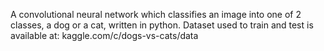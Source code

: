 A convolutional neural network which classifies an image into one of 2 classes, a dog or a cat, written in python.
Dataset used to train and test is available at: kaggle.com/c/dogs-vs-cats/data

